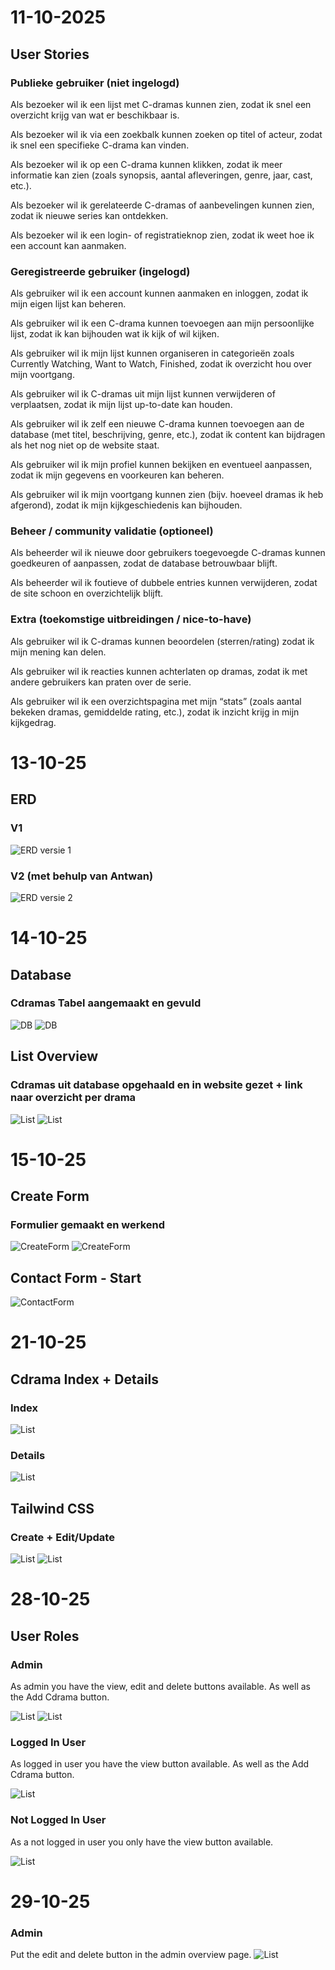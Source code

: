 # 11-10-2025

## User Stories

### Publieke gebruiker (niet ingelogd)

Als bezoeker wil ik een lijst met C-dramas kunnen zien, zodat ik snel een overzicht krijg van wat er beschikbaar is.

Als bezoeker wil ik via een zoekbalk kunnen zoeken op titel of acteur, zodat ik snel een specifieke C-drama kan vinden.

Als bezoeker wil ik op een C-drama kunnen klikken, zodat ik meer informatie kan zien (zoals synopsis, aantal
afleveringen, genre, jaar, cast, etc.).

Als bezoeker wil ik gerelateerde C-dramas of aanbevelingen kunnen zien, zodat ik nieuwe series kan ontdekken.

Als bezoeker wil ik een login- of registratieknop zien, zodat ik weet hoe ik een account kan aanmaken.

### Geregistreerde gebruiker (ingelogd)

Als gebruiker wil ik een account kunnen aanmaken en inloggen, zodat ik mijn eigen lijst kan beheren.

Als gebruiker wil ik een C-drama kunnen toevoegen aan mijn persoonlijke lijst, zodat ik kan bijhouden wat ik kijk of wil
kijken.

Als gebruiker wil ik mijn lijst kunnen organiseren in categorieën zoals Currently Watching, Want to Watch, Finished,
zodat ik overzicht hou over mijn voortgang.

Als gebruiker wil ik C-dramas uit mijn lijst kunnen verwijderen of verplaatsen, zodat ik mijn lijst up-to-date kan
houden.

Als gebruiker wil ik zelf een nieuwe C-drama kunnen toevoegen aan de database (met titel, beschrijving, genre, etc.),
zodat ik content kan bijdragen als het nog niet op de website staat.

Als gebruiker wil ik mijn profiel kunnen bekijken en eventueel aanpassen, zodat ik mijn gegevens en voorkeuren kan
beheren.

Als gebruiker wil ik mijn voortgang kunnen zien (bijv. hoeveel dramas ik heb afgerond), zodat ik mijn kijkgeschiedenis
kan bijhouden.

### Beheer / community validatie (optioneel)

Als beheerder wil ik nieuwe door gebruikers toegevoegde C-dramas kunnen goedkeuren of aanpassen, zodat de database
betrouwbaar blijft.

Als beheerder wil ik foutieve of dubbele entries kunnen verwijderen, zodat de site schoon en overzichtelijk blijft.

### Extra (toekomstige uitbreidingen / nice-to-have)

Als gebruiker wil ik C-dramas kunnen beoordelen (sterren/rating) zodat ik mijn mening kan delen.

Als gebruiker wil ik reacties kunnen achterlaten op dramas, zodat ik met andere gebruikers kan praten over de serie.

Als gebruiker wil ik een overzichtspagina met mijn “stats” (zoals aantal bekeken dramas, gemiddelde rating, etc.), zodat
ik inzicht krijg in mijn kijkgedrag.

# 13-10-25

## ERD

### V1

![ERD versie 1](images/PRG05-ERD_v1.jpg)

### V2 (met behulp van Antwan)

![ERD versie 2](images/PRG05-ERD_v2.png)

# 14-10-25

## Database

### Cdramas Tabel aangemaakt en gevuld

![DB](images/DB-Cdramas-Table.png)
![DB](images/DB-Cdramas-Table-Filled.png)

## List Overview

### Cdramas uit database opgehaald en in website gezet + link naar overzicht per drama

![List](images/SS-List-View-Index.png)
![List](images/SS-List-Drama-View.png)

# 15-10-25

## Create Form

### Formulier gemaakt en werkend

![CreateForm](images/SS-CreateForm.png)
![CreateForm](images/SS-CreateForm-Submitted.png)

## Contact Form - Start

![ContactForm](images/SS-ContactPage-Start.png)

# 21-10-25

## Cdrama Index + Details

### Index

![List](images/SS-Index.png)

### Details

![List](images/SS-Cdrama-Show.png)

## Tailwind CSS

### Create + Edit/Update

![List](images/SS-CSS-Create.png)
![List](images/SS-CSS-Edit.png)

# 28-10-25

## User Roles

### Admin

As admin you have the view, edit and delete buttons available. As well as the Add Cdrama button.

![List](images/SS-Admin-Index.png)
![List](images/SS-Admin-Overview.png)

### Logged In User

As logged in user you have the view button available. As well as the Add Cdrama button.

![List](images/SS-LoggedIn-Index.png)

### Not Logged In User

As a not logged in user you only have the view button available.

![List](images/SS-NonLoggedIn-Index.png)

# 29-10-25

### Admin

Put the edit and delete button in the admin overview page.
![List](images/SS-Admin-Actions.png)


